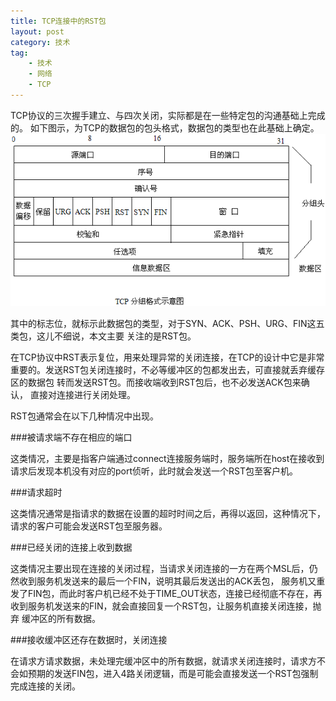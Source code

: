 ```yaml
---
title: TCP连接中的RST包
layout: post
category: 技术
tag:
    - 技术
    - 网络
    - TCP
---
```


TCP协议的三次握手建立、与四次关闭，实际都是在一些特定包的沟通基础上完成的。
如下图示，为TCP的数据包的包头格式，数据包的类型也在此基础上确定。
[![tcp](/media/files/tech/tcp.bmp)]()

其中的标志位，就标示此数据包的类型，对于SYN、ACK、PSH、URG、FIN这五类包，这儿不细说，本文主要
关注的是RST包。

在TCP协议中RST表示复位，用来处理异常的关闭连接，在TCP的设计中它是非常重要的。发送RST包关闭连接时，不必等缓冲区的包都发出去，可直接就丢弃缓存区的数据包
转而发送RST包。而接收端收到RST包后，也不必发送ACK包来确认， 直接对连接进行关闭处理。

RST包通常会在以下几种情况中出现。

###被请求端不存在相应的端口

这类情况，主要是指客户端通过connect连接服务端时，服务端所在host在接收到请求后发现本机没有对应的port侦听，此时就会发送一个RST包至客户机。

###请求超时

这类情况通常是指请求的数据在设置的超时时间之后，再得以返回，这种情况下，请求的客户可能会发送RST包至服务器。

###已经关闭的连接上收到数据

这类情况主要出现在连接的关闭过程，当请求关闭连接的一方在两个MSL后，仍然收到服务机发送来的最后一个FIN，说明其最后发送出的ACK丢包，
服务机又重发了FIN包，而此时客户机已经不处于TIME_OUT状态，连接已经彻底不存在，再收到服务机发送来的FIN，就会直接回复一个RST包，让服务机直接关闭连接，抛弃
缓冲区的所有数据。

###接收缓冲区还存在数据时，关闭连接

在请求方请求数据，未处理完缓冲区中的所有数据，就请求关闭连接时，请求方不会如预期的发送FIN包，进入4路关闭逻辑，而是可能会直接发送一个RST包强制完成连接的关闭。
